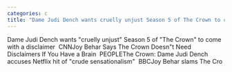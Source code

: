 ```yaml
---
categories: c
title: "Dame Judi Dench wants cruelly unjust Season 5 of The Crown to come with a disclaimer  CNN"
---
```

Dame Judi Dench wants "cruelly unjust" Season 5 of "The Crown" to come with a disclaimer&nbsp;&nbsp;CNNJoy Behar Says The Crown Doesn"t Need Disclaimers If You Have a Brain&nbsp;&nbsp;PEOPLEThe Crown: Dame Judi Dench accuses Netflix hit of "crude sensationalism"&nbsp;&nbsp;BBCJoy Behar slams The Cro
